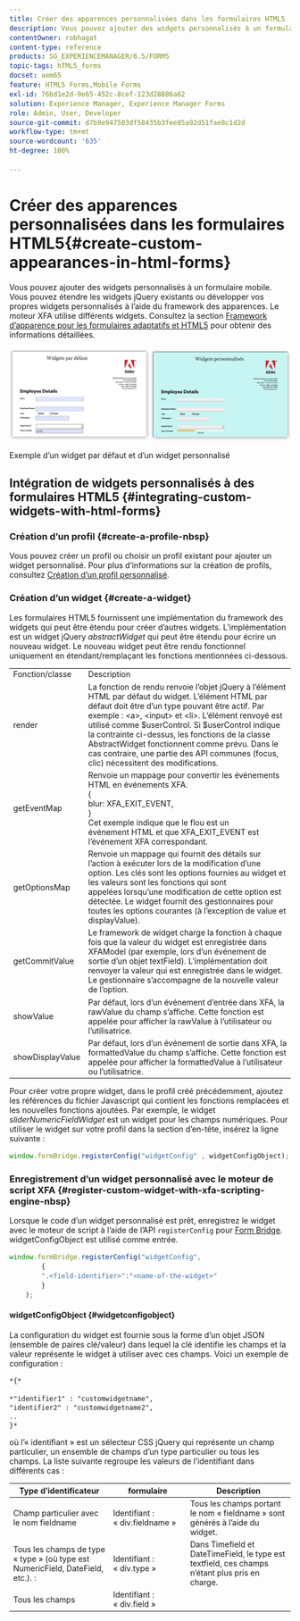 ```yaml
---
title: Créer des apparences personnalisées dans les formulaires HTML5
description: Vous pouvez ajouter des widgets personnalisés à un formulaire mobile. Vous pouvez étendre les widgets jQuery existants ou développer vos propres widgets personnalisés.
contentOwner: robhagat
content-type: reference
products: SG_EXPERIENCEMANAGER/6.5/FORMS
topic-tags: hTML5_forms
docset: aem65
feature: HTML5 Forms,Mobile Forms
exl-id: 76bd1e2d-9e65-452c-8cef-123d28886a62
solution: Experience Manager, Experience Manager Forms
role: Admin, User, Developer
source-git-commit: d7b9e947503df58435b3fee85a92d51fae8c1d2d
workflow-type: tm+mt
source-wordcount: '635'
ht-degree: 100%

---
```


# Créer des apparences personnalisées dans les formulaires HTML5{#create-custom-appearances-in-html-forms}

Vous pouvez ajouter des widgets personnalisés à un formulaire mobile. Vous pouvez étendre les widgets jQuery existants ou développer vos propres widgets personnalisés à l’aide du framework des apparences. Le moteur XFA utilise différents widgets. Consultez la section [Framework d’apparence pour les formulaires adaptatifs et HTML5](/help/forms/using/introduction-widgets.md) pour obtenir des informations détaillées.

![Exemple d’un widget par défaut et d’un widget personnalisé](assets/custom-widgets.jpg)

Exemple d’un widget par défaut et d’un widget personnalisé

## Intégration de widgets personnalisés à des formulaires HTML5 {#integrating-custom-widgets-with-html-forms}

### Création d’un profil {#create-a-profile-nbsp}

Vous pouvez créer un profil ou choisir un profil existant pour ajouter un widget personnalisé. Pour plus d’informations sur la création de profils, consultez [Création d’un profil personnalisé](/help/forms/using/custom-profile.md).

### Création d’un widget {#create-a-widget}

Les formulaires HTML5 fournissent une implémentation du framework des widgets qui peut être étendu pour créer d’autres widgets. L’implémentation est un widget jQuery *abstractWidget* qui peut être étendu pour écrire un nouveau widget. Le nouveau widget peut être rendu fonctionnel uniquement en étendant/remplaçant les fonctions mentionnées ci-dessous.

<table>
 <tbody>
  <tr>
   <td>Fonction/classe</td>
   <td>Description</td>
  </tr>
  <tr>
   <td>render</td>
   <td>La fonction de rendu renvoie l’objet jQuery à l’élément HTML par défaut du widget. L’élément HTML par défaut doit être d’un type pouvant être actif. Par exemple : &lt;a&gt;, &lt;input&gt; et &lt;li&gt;. L’élément renvoyé est utilisé comme $userControl. Si $userControl indique la contrainte ci-dessus, les fonctions de la classe AbstractWidget fonctionnent comme prévu. Dans le cas contraire, une partie des API communes (focus, clic) nécessitent des modifications. </td>
  </tr>
  <tr>
   <td>getEventMap</td>
   <td>Renvoie un mappage pour convertir les événements HTML en événements XFA. <br /> {<br /> blur: XFA_EXIT_EVENT,<br /> }<br /> Cet exemple indique que le flou est un événement HTML et que XFA_EXIT_EVENT est l’événement XFA correspondant. </td>
  </tr>
  <tr>
   <td>getOptionsMap</td>
   <td>Renvoie un mappage qui fournit des détails sur l’action à exécuter lors de la modification d’une option. Les clés sont les options fournies au widget et les valeurs sont les fonctions qui sont appelées lorsqu’une modification de cette option est détectée. Le widget fournit des gestionnaires pour toutes les options courantes (à l’exception de value et displayValue).</td>
  </tr>
  <tr>
   <td>getCommitValue</td>
   <td>Le framework de widget charge la fonction à chaque fois que la valeur du widget est enregistrée dans XFAModel (par exemple, lors d’un événement de sortie d’un objet textField). L’implémentation doit renvoyer la valeur qui est enregistrée dans le widget. Le gestionnaire s’accompagne de la nouvelle valeur de l’option.</td>
  </tr>
  <tr>
   <td>showValue</td>
   <td>Par défaut, lors d’un événement d’entrée dans XFA, la rawValue du champ s’affiche. Cette fonction est appelée pour afficher la rawValue à l’utilisateur ou l’utilisatrice. </td>
  </tr>
  <tr>
   <td>showDisplayValue</td>
   <td>Par défaut, lors d’un événement de sortie dans XFA, la formattedValue du champ s’affiche. Cette fonction est appelée pour afficher la formattedValue à l’utilisateur ou l’utilisatrice. </td>
  </tr>
 </tbody>
</table>

Pour créer votre propre widget, dans le profil créé précédemment, ajoutez les références du fichier Javascript qui contient les fonctions remplacées et les nouvelles fonctions ajoutées. Par exemple, le widget *sliderNumericFieldWidget* est un widget pour les champs numériques. Pour utiliser le widget sur votre profil dans la section d’en-tête, insérez la ligne suivante :

```javascript
window.formBridge.registerConfig("widgetConfig" , widgetConfigObject);
```

### Enregistrement d’un widget personnalisé avec le moteur de script XFA  {#register-custom-widget-with-xfa-scripting-engine-nbsp}

Lorsque le code d’un widget personnalisé est prêt, enregistrez le widget avec le moteur de script à l’aide de l’API `registerConfig` pour [Form Bridge](/help/forms/using/form-bridge-apis.md). widgetConfigObject est utilisé comme entrée.

```javascript
window.formBridge.registerConfig("widgetConfig",
        {
        ".<field-identifier>":"<name-of-the-widget>"
        }
    );
```

#### widgetConfigObject {#widgetconfigobject}

La configuration du widget est fournie sous la forme d’un objet JSON (ensemble de paires clé/valeur) dans lequel la clé identifie les champs et la valeur représente le widget à utiliser avec ces champs. Voici un exemple de configuration :

```
*{*

*"identifier1" : "customwidgetname",
"identifier2" : "customwidgetname2",
..
}*
```

où l’« identifiant » est un sélecteur CSS jQuery qui représente un champ particulier, un ensemble de champs d’un type particulier ou tous les champs. La liste suivante regroupe les valeurs de l’identifiant dans différents cas :

| Type d’identificateur | formulaire | Description |
|---|---|---|
| Champ particulier avec le nom fieldname | Identifiant : « div.fieldname » | Tous les champs portant le nom « fieldname » sont générés à l’aide du widget. |
| Tous les champs de type « type » (où type est NumericField, DateField, etc.). : | Identifiant : « div.type » | Dans Timefield et DateTimeField, le type est textfield, ces champs n’étant plus pris en charge. |
| Tous les champs | Identifiant : « div.field » |  |
